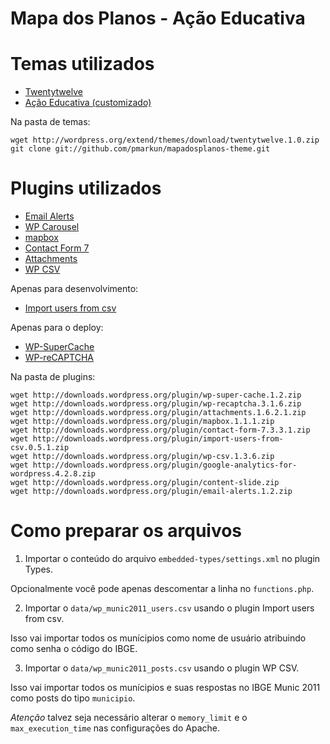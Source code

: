 # Mapa dos Planos - Ação Educativa

# Temas utilizados

* [Twentytwelve](http://wordpress.org/extend/themes/twentytwelve/)
* [Ação Educativa (customizado)](https://github.com/pmarkun/mapadosplanos-theme)


Na pasta de temas:

    wget http://wordpress.org/extend/themes/download/twentytwelve.1.0.zip
    git clone git://github.com/pmarkun/mapadosplanos-theme.git
    
# Plugins utilizados

* [Email Alerts](http://wordpress.org/extend/plugins/email-alerts/)
* [WP Carousel](http://wordpress.org/extend/plugins/wp-carousel/)
* [mapbox](http://wordpress.org/extend/plugins/mapbox/)
* [Contact Form 7](http://wordpress.org/extend/plugins/contact-form-7/)
* [Attachments](http://wordpress.org/extend/plugins/attachments/)
* [WP CSV](http://wordpress.org/extend/plugins/wp-csv/)

Apenas para desenvolvimento:
 
* [Import users from csv](http://wordpress.org/extend/plugins/import-users-from-csv/)

Apenas para o deploy:

* [WP-SuperCache](http://wordpress.org/extend/plugins/wp-super-cache/)
* [WP-reCAPTCHA](http://wordpress.org/extend/plugins/wp-recaptcha/)

Na pasta de plugins:

    wget http://downloads.wordpress.org/plugin/wp-super-cache.1.2.zip
    wget http://downloads.wordpress.org/plugin/wp-recaptcha.3.1.6.zip
    wget http://downloads.wordpress.org/plugin/attachments.1.6.2.1.zip
    wget http://downloads.wordpress.org/plugin/mapbox.1.1.1.zip
    wget http://downloads.wordpress.org/plugin/contact-form-7.3.3.1.zip
    wget http://downloads.wordpress.org/plugin/import-users-from-csv.0.5.1.zip
    wget http://downloads.wordpress.org/plugin/wp-csv.1.3.6.zip
    wget http://downloads.wordpress.org/plugin/google-analytics-for-wordpress.4.2.8.zip
    wget http://downloads.wordpress.org/plugin/content-slide.zip
    wget http://downloads.wordpress.org/plugin/email-alerts.1.2.zip
       
# Como preparar os arquivos

1) Importar o conteúdo do arquivo `embedded-types/settings.xml` no plugin Types.

Opcionalmente você pode apenas descomentar a linha no `functions.php`.

2) Importar o `data/wp_munic2011_users.csv` usando o plugin Import users from csv. 

Isso vai importar todos os munícipios como nome de usuário atribuindo como senha o código do IBGE.

3) Importar o `data/wp_munic2011_posts.csv` usando o plugin WP CSV.

Isso vai importar todos os munícipios e suas respostas no IBGE Munic 2011 como posts do tipo `municipio`.

*Atenção* talvez seja necessário alterar o `memory_limit` e o `max_execution_time` nas configurações do Apache.

